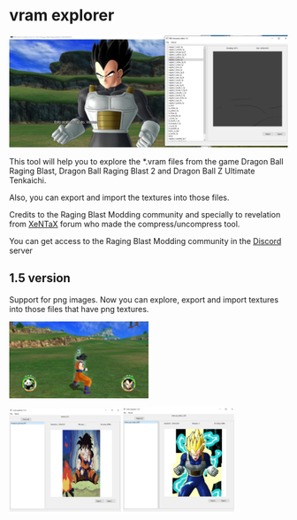 # vram explorer

![vram explorer image](images/main_image.png)

This tool will help you to explore the \*.vram files from the game Dragon Ball Raging Blast, Dragon Ball Raging Blast 2 and Dragon Ball Z Ultimate Tenkaichi. 

Also, you can export and import the textures into those files.

Credits to the Raging Blast Modding community and specially to revelation from [XeNTaX](https://forum.xentax.com) forum who made the compress/uncompress tool.

You can get access to the Raging Blast Modding community in the [Discord](https://discord.gg/tBmcwkGUE6) server

## 1.5 version

Support for png images. Now you can explore, export and import textures into those files that have png textures.

<img src="images/hud_mod.jpg" alt="1.5 Main feature" width="50%">

<p float="left">
  <img src="images/museum_picture.jpg" width="40%" />
  <img src="images/versus_image.jpg" width="40%" /> 
</p>